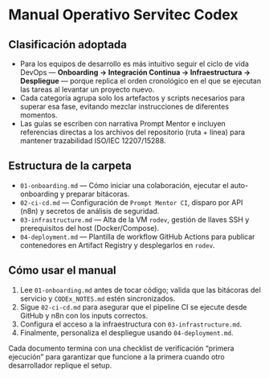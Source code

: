# Manual Operativo Servitec Codex

## Clasificación adoptada
- Para los equipos de desarrollo es más intuitivo seguir el ciclo de vida DevOps — **Onboarding → Integración Continua → Infraestructura → Despliegue** — porque replica el orden cronológico en el que se ejecutan las tareas al levantar un proyecto nuevo.
- Cada categoría agrupa solo los artefactos y scripts necesarios para superar esa fase, evitando mezclar instrucciones de diferentes momentos.
- Las guías se escriben con narrativa Prompt Mentor e incluyen referencias directas a los archivos del repositorio (ruta + línea) para mantener trazabilidad ISO/IEC 12207/15288.

## Estructura de la carpeta
- `01-onboarding.md` — Cómo iniciar una colaboración, ejecutar el auto-onboarding y preparar bitácoras.
- `02-ci-cd.md` — Configuración de `Prompt Mentor CI`, disparo por API (n8n) y secretos de análisis de seguridad.
- `03-infrastructure.md` — Alta de la VM `rodev`, gestión de llaves SSH y prerequisitos del host (Docker/Compose).
- `04-deployment.md` — Plantilla de workflow GitHub Actions para publicar contenedores en Artifact Registry y desplegarlos en `rodev`.

## Cómo usar el manual
1. Lee `01-onboarding.md` antes de tocar código; valida que las bitácoras del servicio y `CODEx_NOTES.md` estén sincronizados.
2. Sigue `02-ci-cd.md` para asegurar que el pipeline CI se ejecute desde GitHub y n8n con los inputs correctos.
3. Configura el acceso a la infraestructura con `03-infrastructure.md`.
4. Finalmente, personaliza el despliegue usando `04-deployment.md`.

Cada documento termina con una checklist de verificación “primera ejecución” para garantizar que funcione a la primera cuando otro desarrollador replique el setup.
